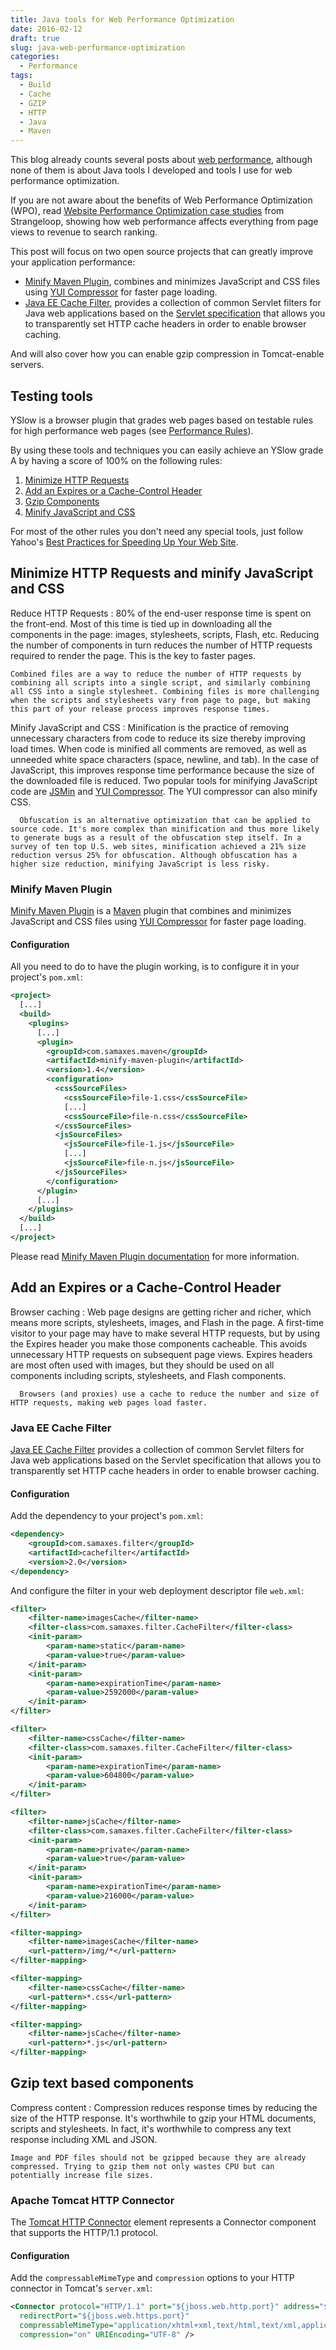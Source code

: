 ```yaml
---
title: Java tools for Web Performance Optimization
date: 2016-02-12
draft: true
slug: java-web-performance-optimization
categories:
  - Performance
tags:
  - Build
  - Cache
  - GZIP
  - HTTP
  - Java
  - Maven
---
```


This blog already counts several posts about [web performance](/categories/performance), although none of them is about Java tools I developed and tools I use for web performance optimization.

If you are not aware about the benefits of Web Performance Optimization (WPO), read [Website Performance Optimization case studies](http://www.strangeloopnetworks.com/web-performance-optimization-hub/research-type/case-study/) from Strangeloop, showing how web performance affects everything from page views to revenue to search ranking.

This post will focus on two open source projects that can greatly improve your application performance:

* [Minify Maven Plugin](https://github.com/samaxes/minify-maven-plugin), combines and minimizes JavaScript and CSS files using [YUI Compressor](http://developer.yahoo.com/yui/compressor/) for faster page loading.
* [Java EE Cache Filter](https://github.com/samaxes/javaee-cache-filter), provides a collection of common Servlet filters for Java web applications based on the [Servlet specification](https://jcp.org/en/jsr/detail?id=315) that allows you to transparently set HTTP cache headers in order to enable browser caching.

And will also cover how you can enable gzip compression in Tomcat-enable servers.

<!--more-->

## Testing tools

YSlow is a browser plugin that grades web pages based on testable rules for high performance web pages (see [Performance Rules](http://developer.yahoo.com/yslow/help/index.html#guidelines)).

By using these tools and techniques you can easily achieve an YSlow grade A by having a score of 100% on the following rules:

1. [Minimize HTTP Requests](http://developer.yahoo.com/performance/rules.html#num_http)
2. [Add an Expires or a Cache-Control Header](http://developer.yahoo.com/performance/rules.html#expires)
3. [Gzip Components](http://developer.yahoo.com/performance/rules.html#gzip)
4. [Minify JavaScript and CSS](http://developer.yahoo.com/performance/rules.html#minify)

For most of the other rules you don't need any special tools, just follow Yahoo's [Best Practices for Speeding Up Your Web Site](http://developer.yahoo.com/performance/rules.html).

## Minimize HTTP Requests and minify JavaScript and CSS

Reduce HTTP Requests
: 80% of the end-user response time is spent on the front-end. Most of this time is tied up in downloading all the components in the page: images, stylesheets, scripts, Flash, etc. Reducing the number of components in turn reduces the number of HTTP requests required to render the page. This is the key to faster pages.

    Combined files are a way to reduce the number of HTTP requests by combining all scripts into a single script, and similarly combining all CSS into a single stylesheet. Combining files is more challenging when the scripts and stylesheets vary from page to page, but making this part of your release process improves response times.

Minify JavaScript and CSS
: Minification is the practice of removing unnecessary characters from code to reduce its size thereby improving load times. When code is minified all comments are removed, as well as unneeded white space characters (space, newline, and tab). In the case of JavaScript, this improves response time performance because the size of the downloaded file is reduced. Two popular tools for minifying JavaScript code are [JSMin](http://crockford.com/javascript/jsmin) and [YUI Compressor](http://developer.yahoo.com/yui/compressor/). The YUI compressor can also minify CSS.

	  Obfuscation is an alternative optimization that can be applied to source code. It's more complex than minification and thus more likely to generate bugs as a result of the obfuscation step itself. In a survey of ten top U.S. web sites, minification achieved a 21% size reduction versus 25% for obfuscation. Although obfuscation has a higher size reduction, minifying JavaScript is less risky.

### Minify Maven Plugin

[Minify Maven Plugin](https://github.com/samaxes/minify-maven-plugin) is a [Maven](http://maven.apache.org/) plugin that combines and minimizes JavaScript and CSS files using [YUI Compressor](http://developer.yahoo.com/yui/compressor/) for faster page loading.

#### Configuration

All you need to do to have the plugin working, is to configure it in your project's `pom.xml`:

```xml
<project>
  [...]
  <build>
    <plugins>
      [...]
      <plugin>
        <groupId>com.samaxes.maven</groupId>
        <artifactId>minify-maven-plugin</artifactId>
        <version>1.4</version>
        <configuration>
          <cssSourceFiles>
            <cssSourceFile>file-1.css</cssSourceFile>
            [...]
            <cssSourceFile>file-n.css</cssSourceFile>
          </cssSourceFiles>
          <jsSourceFiles>
            <jsSourceFile>file-1.js</jsSourceFile>
            [...]
            <jsSourceFile>file-n.js</jsSourceFile>
          </jsSourceFiles>
        </configuration>
      </plugin>
      [...]
    </plugins>
  </build>
  [...]
</project>
```

Please read [Minify Maven Plugin documentation](http://samaxes.github.com/minify-maven-plugin) for more information.

## Add an Expires or a Cache-Control Header

Browser caching
: Web page designs are getting richer and richer, which means more scripts, stylesheets, images, and Flash in the page. A first-time visitor to your page may have to make several HTTP requests, but by using the Expires header you make those components cacheable. This avoids unnecessary HTTP requests on subsequent page views. Expires headers are most often used with images, but they should be used on all components including scripts, stylesheets, and Flash components.

	  Browsers (and proxies) use a cache to reduce the number and size of HTTP requests, making web pages load faster.

### Java EE Cache Filter

[Java EE Cache Filter](https://github.com/samaxes/javaee-cache-filter) provides a collection of common Servlet filters for Java web applications based on the Servlet specification that allows you to transparently set HTTP cache headers in order to enable browser caching.

#### Configuration

Add the dependency to your project's `pom.xml`:

```xml
<dependency>
    <groupId>com.samaxes.filter</groupId>
    <artifactId>cachefilter</artifactId>
    <version>2.0</version>
</dependency>
```

And configure the filter in your web deployment descriptor file `web.xml`:

```xml
<filter>
    <filter-name>imagesCache</filter-name>
    <filter-class>com.samaxes.filter.CacheFilter</filter-class>
    <init-param>
        <param-name>static</param-name>
        <param-value>true</param-value>
    </init-param>
    <init-param>
        <param-name>expirationTime</param-name>
        <param-value>2592000</param-value>
    </init-param>
</filter>

<filter>
    <filter-name>cssCache</filter-name>
    <filter-class>com.samaxes.filter.CacheFilter</filter-class>
    <init-param>
        <param-name>expirationTime</param-name>
        <param-value>604800</param-value>
    </init-param>
</filter>

<filter>
    <filter-name>jsCache</filter-name>
    <filter-class>com.samaxes.filter.CacheFilter</filter-class>
    <init-param>
        <param-name>private</param-name>
        <param-value>true</param-value>
    </init-param>
    <init-param>
        <param-name>expirationTime</param-name>
        <param-value>216000</param-value>
    </init-param>
</filter>

<filter-mapping>
    <filter-name>imagesCache</filter-name>
    <url-pattern>/img/*</url-pattern>
</filter-mapping>

<filter-mapping>
    <filter-name>cssCache</filter-name>
    <url-pattern>*.css</url-pattern>
</filter-mapping>

<filter-mapping>
    <filter-name>jsCache</filter-name>
    <url-pattern>*.js</url-pattern>
</filter-mapping>
```

## Gzip text based components

Compress content
: Compression reduces response times by reducing the size of the HTTP response.
	It's worthwhile to gzip your HTML documents, scripts and stylesheets. In fact, it's worthwhile to compress any text response including XML and JSON.

    Image and PDF files should not be gzipped because they are already compressed. Trying to gzip them not only wastes CPU but can potentially increase file sizes.

### Apache Tomcat HTTP Connector

The [Tomcat HTTP Connector](http://tomcat.apache.org/tomcat-7.0-doc/config/http.html) element represents a Connector component that supports the HTTP/1.1 protocol.

#### Configuration

Add the `compressableMimeType` and `compression` options to your HTTP connector in Tomcat's `server.xml`:

```xml
<Connector protocol="HTTP/1.1" port="${jboss.web.http.port}" address="${jboss.bind.address}"
  redirectPort="${jboss.web.https.port}"
  compressableMimeType="application/xhtml+xml,text/html,text/xml,application/xml,text/plain,text/css,text/javascript,application/javascript"
  compression="on" URIEncoding="UTF-8" />
```
